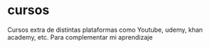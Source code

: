 # cursos
Cursos extra de distintas plataformas como Youtube, udemy, khan academy, etc. Para complementar mi aprendizaje
